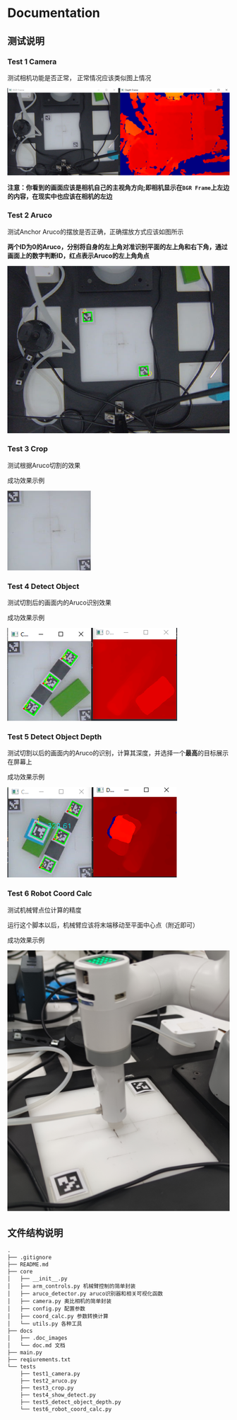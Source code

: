 # Documentation

## 测试说明

### Test 1 Camera
测试相机功能是否正常， 正常情况应该类似图上情况

![](.doc_images/055446b6.png)

**注意：你看到的画面应该是相机自己的主视角方向;即相机显示在`BGR Frame`上左边的内容，在现实中也应该在相机的左边**

### Test 2 Aruco

测试Anchor Aruco的摆放是否正确，正确摆放方式应该如图所示

**两个ID为0的Aruco，分别将自身的左上角对准识别平面的左上角和右下角，通过画面上的数字判断ID，红点表示Aruco的左上角角点**

![](.doc_images/fd2501f4.png)

### Test 3 Crop

测试根据Aruco切割的效果

成功效果示例

![](.doc_images/a0678e51.png)

### Test 4 Detect Object

测试切割后的画面内的Aruco识别效果

成功效果示例

![](.doc_images/1e9e6bc9.png)

### Test 5 Detect Object Depth

测试切割以后的画面内的Aruco的识别，计算其深度，并选择一个**最高**的目标展示在屏幕上

成功效果示例

![](.doc_images/1304e072.png)

### Test 6 Robot Coord Calc

测试机械臂点位计算的精度

运行这个脚本以后，机械臂应该将末端移动至平面中心点（附近即可）

成功效果示例

![](.doc_images/a0eb22be.png)

## 文件结构说明
```shell
.
├── .gitignore
├── README.md
├── core
│   ├── __init__.py
│   ├── arm_controls.py 机械臂控制的简单封装
│   ├── aruco_detector.py aruco识别器和相关可视化函数
│   ├── camera.py 奥比相机的简单封装
│   ├── config.py 配置参数
│   ├── coord_calc.py 参数转换计算
│   └── utils.py 各种工具
├── docs
│   ├── .doc_images
│   └── doc.md 文档
├── main.py
├── reqiurements.txt
└── tests
    ├── test1_camera.py
    ├── test2_aruco.py
    ├── test3_crop.py
    ├── test4_show_detect.py
    ├── test5_detect_object_depth.py
    └── test6_robot_coord_calc.py
```








